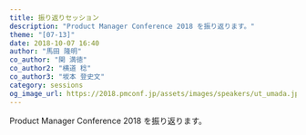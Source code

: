 ```yaml
---
title: 振り返りセッション
description: "Product Manager Conference 2018 を振り返ります。"
theme: "[07-13]"
date: 2018-10-07 16:40
author: "馬田 隆明"
co_author: "関 満徳"
co_author2: "横道 稔"
co_author3: "坂本 登史文"
category: sessions
og_image_url: https://2018.pmconf.jp/assets/images/speakers/ut_umada.jpg
---
```

Product Manager Conference 2018 を振り返ります。